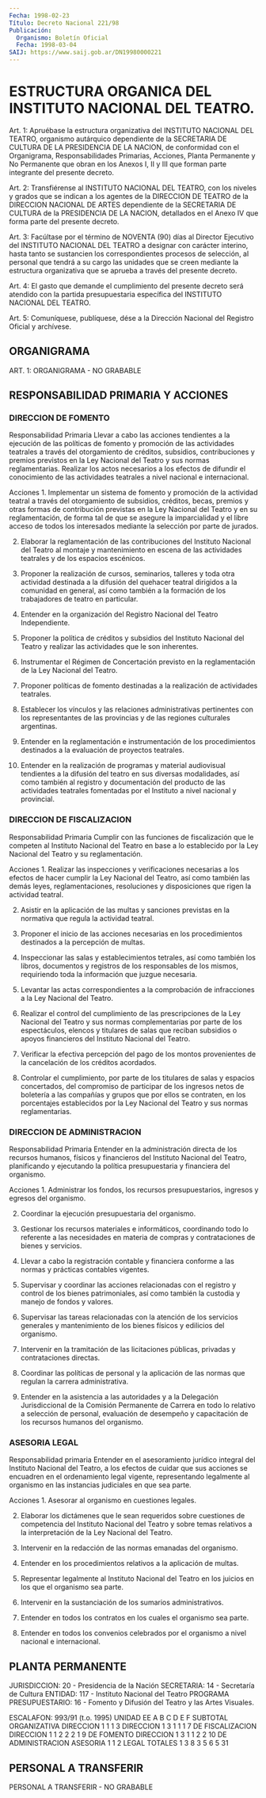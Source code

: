 ```yaml
---
Fecha: 1998-02-23
Título: Decreto Nacional 221/98
Publicación:
  Organismo: Boletín Oficial
  Fecha: 1998-03-04
SAIJ: https://www.saij.gob.ar/DN19980000221
---
```

# ESTRUCTURA ORGANICA DEL INSTITUTO NACIONAL DEL TEATRO.

<a id="1"></a>
Art. 1: Apruébase la estructura  organizativa  del  INSTITUTO NACIONAL  DEL   TEATRO,  organismo  autárquico  dependiente  de  la SECRETARIA DE CULTURA DE LA PRESIDENCIA DE LA NACION, de conformidad  con    el  Organigrama,  Responsabilidades  Primarias, Acciones, Planta Permanente y No Permanente que obran en los Anexos I,  II  y III que forman  parte  integrante  del  presente  decreto.

<a id="2"></a>
Art. 2:  Transfiérense  al  INSTITUTO NACIONAL DEL TEATRO, con los niveles y grados que se indican  a  los  agentes de la DIRECCION DE TEATRO  de  la  DIRECCION  NACIONAL  DE  ARTES  dependiente  de  la SECRETARIA DE CULTURA de la PRESIDENCIA DE LA NACION, detallados en el Anexo IV que forma parte del presente decreto.

<a id="3"></a>
Art. 3: Facúltase por el término de NOVENTA (90)  días al Director Ejecutivo del INSTITUTO NACIONAL DEL TEATRO a designar con carácter interino,  hasta tanto se sustancien los correspondientes  procesos de selección, al personal que tendrá a su cargo las unidades que se creen mediante  la  estructura organizativa que se aprueba a través del presente decreto.

<a id="4"></a>
Art. 4: El gasto que  demande el cumplimiento del presente decreto será  atendido  con  la  partida    presupuestaria  específica  del INSTITUTO NACIONAL DEL TEATRO.

<a id="5"></a>
Art.  5: Comuníquese, publíquese, dése  a la Dirección Nacional del Registro Oficial y archívese.

## ORGANIGRAMA

<a id="1"></a>
ART. 1: ORGANIGRAMA - NO GRABABLE

## RESPONSABILIDAD PRIMARIA Y ACCIONES

### DIRECCION DE FOMENTO

<a id="1"></a>
Responsabilidad Primaria Llevar a cabo las acciones tendientes a la ejecución de las políticas de fomento y promoción de las actividades teatrales a través del otorgamiento de créditos, subsidios, contribuciones y premios previstos en la Ley Nacional del Teatro y sus normas reglamentarias. Realizar los actos necesarios a los efectos de difundir el conocimiento de las actividades teatrales a nivel nacional e internacional.

Acciones 1. Implementar un sistema de fomento y promoción de la actividad teatral a través del otorgamiento de subsidios, créditos, becas, premios y otras formas de contribución previstas en la Ley Nacional del Teatro y en su reglamentación, de forma tal de que se asegure la imparcialidad y el libre acceso de todos los interesados mediante la selección por parte de jurados.

2. Elaborar la reglamentación de las contribuciones del Instituto Nacional del Teatro al montaje y mantenimiento en escena de las actividades teatrales y de los espacios escénicos.

3. Proponer la realización de cursos, seminarios, talleres y toda otra actividad destinada a la difusión del quehacer teatral dirigidos a la comunidad en general, así como también a la formación de los trabajadores de teatro en particular.

4. Entender en la organización del Registro Nacional del Teatro Independiente.

5. Proponer la política de créditos y subsidios del Instituto Nacional del Teatro y realizar las actividades que le son inherentes.

6. Instrumentar el Régimen de Concertación previsto en la reglamentación de la Ley Nacional del Teatro.

7. Proponer políticas de fomento destinadas a la realización de actividades teatrales.

8. Establecer los vínculos y las relaciones administrativas pertinentes con los representantes de las provincias y de las regiones culturales argentinas.

9. Entender en la reglamentación e instrumentación de los procedimientos destinados a la evaluación de proyectos teatrales.

10. Entender en la realización de programas y material audiovisual tendientes a la difusión del teatro en sus diversas modalidades, así como también al registro y documentación del producto de las actividades teatrales fomentadas por el Instituto a nivel nacional y provincial.

### DIRECCION DE FISCALIZACION

<a id="2"></a>
Responsabilidad Primaria Cumplir con las funciones de fiscalización que le competen al Instituto Nacional del Teatro en base a lo establecido por la Ley Nacional del Teatro y su reglamentación.

Acciones 1. Realizar las inspecciones y verificaciones necesarias a los efectos de hacer cumplir la Ley Nacional del Teatro, así como también las demás leyes, reglamentaciones, resoluciones y disposiciones que rigen la actividad teatral.

2. Asistir en la aplicación de las multas y sanciones previstas en la normativa que regula la actividad teatral.

3. Proponer el inicio de las acciones necesarias en los procedimientos destinados a la percepción de multas.

4. Inspeccionar las salas y establecimientos tetrales, así como también los libros, documentos y registros de los responsables de los mismos, requiriendo toda la información que juzgue necesaria.

5. Levantar las actas correspondientes a la comprobación de infracciones a la Ley Nacional del Teatro.

6. Realizar el control del cumplimiento de las prescripciones de la Ley Nacional del Teatro y sus normas complementarias por parte de los espectáculos, elencos y titulares de salas que reciban subsidios o apoyos financieros del Instituto Nacional del Teatro.

7. Verificar la efectiva percepción del pago de los montos provenientes de la cancelación de los créditos acordados.

8. Controlar el cumplimiento, por parte de los titulares de salas y espacios concertados, del compromiso de participar de los ingresos netos de boletería a las compañías y grupos que por ellos se contraten, en los porcentajes establecidos por la Ley Nacional del Teatro y sus normas reglamentarias.

### DIRECCION DE ADMINISTRACION

<a id="3"></a>
Responsabilidad Primaria Entender en la administración directa de los recursos humanos, físicos y financieros del Instituto Nacional del Teatro, planificando y ejecutando la política presupuestaria y financiera del organismo.

Acciones 1. Administrar los fondos, los recursos presupuestarios, ingresos y egresos del organismo.

2. Coordinar la ejecución presupuestaria del organismo.

3. Gestionar los recursos materiales e informáticos, coordinando todo lo referente a las necesidades en materia de compras y contrataciones de bienes y servicios.

4. Llevar a cabo la registración contable y financiera conforme a las normas y prácticas contables vigentes.

5. Supervisar y coordinar las acciones relacionadas con el registro y control de los bienes patrimoniales, así como también la custodia y manejo de fondos y valores.

6. Supervisar las tareas relacionadas con la atención de los servicios generales y mantenimiento de los bienes físicos y edilicios del organismo.

7. Intervenir en la tramitación de las licitaciones públicas, privadas y contrataciones directas.

8. Coordinar las políticas de personal y la aplicación de las normas que regulan la carrera administrativa.

9. Entender en la asistencia a las autoridades y a la Delegación Jurisdiccional de la Comisión Permanente de Carrera en todo lo relativo a selección de personal, evaluación de desempeño y capacitación de los recursos humanos del organismo.

### ASESORIA LEGAL

<a id="4"></a>
Responsabilidad primaria Entender en el asesoramiento jurídico integral del Instituto Nacional del Teatro, a los efectos de cuidar que sus acciones se encuadren en el ordenamiento legal vigente, representando legalmente al organismo en las instancias judiciales en que sea parte.

Acciones 1. Asesorar al organismo en cuestiones legales.

2. Elaborar los dictámenes que le sean requeridos sobre cuestiones de competencia del Instituto Nacional del Teatro y sobre temas relativos a la interpretación de la Ley Nacional del Teatro.

3. Intervenir en la redacción de las normas emanadas del organismo.

4. Entender en los procedimientos relativos a la aplicación de multas.

5. Representar legalmente al Instituto Nacional del Teatro en los juicios en los que el organismo sea parte.

6. Intervenir en la sustanciación de los sumarios administrativos.

7. Entender en todos los contratos en los cuales el organismo sea parte.

8. Entender en todos los convenios celebrados por el organismo a nivel nacional e internacional.

## PLANTA PERMANENTE

<a id="1"></a>
JURISDICCION: 20 - Presidencia de la Nación SECRETARIA: 14 - Secretaría de Cultura ENTIDAD: 117 - Instituto Nacional del Teatro PROGRAMA PRESUPUESTARIO: 16 - Fomento y Difusión del Teatro y las Artes Visuales.

ESCALAFON: 993/91 (t.o. 1995)  UNIDAD               EE   A    B    C   D   E   F      SUBTOTAL ORGANIZATIVA DIRECCION            1                  1       1          3 DIRECCION                 1    3        1   1   1          7 DE FISCALIZACION DIRECCION                 1    1    2   2   2   1          9 DE FOMENTO DIRECCION                 1    3    1   1   2   2         10 DE ADMINISTRACION ASESORIA                       1            1              2 LEGAL TOTALES              1    3    8    3   5   6    5        31

## PERSONAL A TRANSFERIR

<a id="1"></a>
PERSONAL A TRANSFERIR - NO GRABABLE
